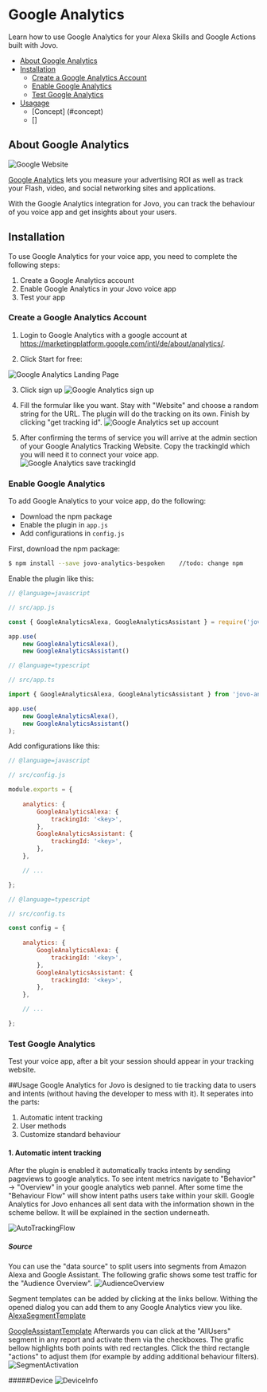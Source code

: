# Google Analytics

Learn how to use Google Analytics for your Alexa Skills and Google Actions built with Jovo.

* [About Google Analytics](#about-google-analytics)
* [Installation](#installation)
   * [Create a Google Analytics Account](#create-a-google-analytics-account)
   * [Enable Google Analytics](#enable-google-analytics)
   * [Test Google Analytics](#test-google-analytics)
* [Usagage](#usage)
   * [Concept] (#concept)
   * []
   


## About Google Analytics

![Google Website](../../img/ga00_banner.png)

[Google Analytics](https://analytics.google.com/analytics/web/) lets you measure your advertising ROI as well as track your Flash, video, and social networking sites and applications.

With the Google Analytics integration for Jovo, you can track the behaviour of you voice app and get insights about your users.

## Installation

To use Google Analytics for your voice app, you need to complete the following steps:

1. Create a Google Analytics account
2. Enable Google Analytics in your Jovo voice app
3. Test your app

### Create a Google Analytics Account

1. Login to Google Analytics with a google account at https://marketingplatform.google.com/intl/de/about/analytics/.

2. Click Start for free:

![Google Analytics Landing Page](../../img/ga0_landingPage.png)

3. Click sign up
![Google Analytics sign up](../../img/ga1_signUp.png)

4. Fill the formular like you want. Stay with "Website" and choose a random string for the URL. The plugin will do the tracking on its own. Finish by clicking "get tracking id". 
![Google Analytics set up account](../../img/ga2_newAccount.png)

5. After confirming the terms of service you will arrive at the admin section of your Google Analytics Tracking Website. Copy the trackingId which you will need it to connect your voice app.
![Google Analytics save trackingId](../../img/ga3_adminTrackingId.png)



### Enable Google Analytics

To add Google Analytics to your voice app, do the following:

* Download the npm package
* Enable the plugin in `app.js`
* Add configurations in `config.js`

First, download the npm package:

```sh
$ npm install --save jovo-analytics-bespoken	//todo: change npm
```

Enable the plugin like this:

```javascript
// @language=javascript

// src/app.js

const { GoogleAnalyticsAlexa, GoogleAnalyticsAssistant } = require('jovo-analytics-bespoken'); //todo: change require

app.use(
    new GoogleAnalyticsAlexa(),
    new GoogleAnalyticsAssistant()

// @language=typescript

// src/app.ts

import { GoogleAnalyticsAlexa, GoogleAnalyticsAssistant } from 'jovo-analytics-bespoken'; //todo

app.use(
    new GoogleAnalyticsAlexa(),
    new GoogleAnalyticsAssistant()
);
```

Add configurations like this:

```javascript
// @language=javascript

// src/config.js

module.exports = {
    
    analytics: {
        GoogleAnalyticsAlexa: {
            trackingId: '<key>',
        },
        GoogleAnalyticsAssistant: {
            trackingId: '<key>',
        },
    },

    // ...

};

// @language=typescript

// src/config.ts

const config = {
    
    analytics: {
        GoogleAnalyticsAlexa: {
            trackingId: '<key>',
        },
        GoogleAnalyticsAssistant: {
            trackingId: '<key>',
        },
    },

    // ...

};
```

### Test Google Analytics

Test your voice app, after a bit your session should appear in your tracking website.

##Usage
Google Analytics for Jovo is designed to tie tracking data to users and intents (without having the developer to mess with it). It seperates into the parts:
1. Automatic intent tracking
2. User methods
3. Customize standard behaviour

#### 1. Automatic intent tracking
After the plugin is enabled it automatically tracks intents by sending pageviews to google analytics. To see intent metrics navigate to "Behavior" -> "Overview" in your google analytics web pannel. After some time the "Behaviour Flow" will show intent paths users take within your skill.
Google Analytics for Jovo enhances all sent data with the information shown in the scheme bellow. It will be explained in the section underneath.

![AutoTrackingFlow](../../img/ga4_Processing_autoDataOnly.png) 

##### Source
You can use the "data source" to split users into segments from Amazon Alexa and Google Assistant. The following grafic shows some test traffic for the "Audience Overview".
            ![AudienceOverview](../../img/ga5_AudienceSegmentExample.png)

Segment templates can be added by clicking at the links bellow. Withing the opened dialog you can add them to any Google Analytics view you like. 
[AlexaSegmentTemplate](https://analytics.google.com/analytics/web/template?uid=cnQV_g8eR5Of0eQngb2A7g)

[GoogleAssistantTemplate](https://analytics.google.com/analytics/web/template?uid=Wvd3HYvyQDKFfXClkrXCAw) Afterwards you can click at the "AllUsers" segment in any report and activate them via the checkboxes. The grafic bellow highlights both points with red rectangles. Click the third rectangle "actions" to adjust them (for example by adding additional behaviour filters).
![SegmentActivation](../../img/ga7_segmentSelection.png)

#####Device
![DeviceInfo](../../img/ga6_DeviceInfo.png)





<!--[metadata]: {"description": "Add Bespoken Analytics to your Alexa Skills and Google Actions with Jovo",
"route": "analytics/bespoken" }-->
